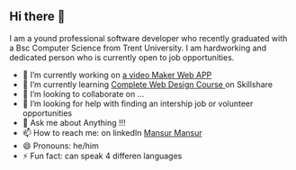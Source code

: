 ## Hi there 👋

I am a yound professional software developer who recently graduated with a Bsc Computer Science from Trent University. I am hardworking and dedicated person who is currently open to job opportunities.

- 🔭 I’m currently working on  [ a video Maker Web APP ]()
- 🌱 I’m currently learning [ Complete Web Design Course ]() on Skillshare
- 👯 I’m looking to collaborate on ...
- 🤔 I’m looking for help with finding an intership job or volunteer opportunities
- 💬 Ask me about Anything !!!
- 📫 How to reach me: on linkedIn [Mansur Mansur](https://www.linkedin.com/in/mansurmansur)
- 😄 Pronouns: he/him
- ⚡ Fun fact: can speak 4 differen languages

